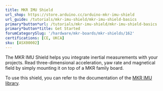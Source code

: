```yaml
---
title: MKR IMU Shield
url_shop: https://store.arduino.cc/arduino-mkr-imu-shield
url_guide: /tutorials/mkr-imu-shield/mkr-imu-shield-basics
primary*button*url: /tutorials/mkr-imu-shield/mkr-imu-shield-basics
primary*button*title: Get Started
forumCategorySlug: '/hardware/mkr-boards/mkr-shields/162'
certifications: [CE, UKCA]
sku: [ASX00002]
---
```


The MKR IMU Shield helps you integrate inertial measurements with your projects. Read three-dimensional acceleration, yaw rate and magnetical field by simply mounting it on top of a MKR family board.

To use this shield, you can refer to the documentation of the [MKR IMU library](https://www.arduino.cc/reference/en/libraries/mkrimu/).